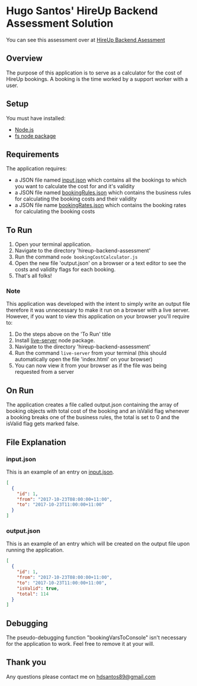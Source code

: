 # Hugo Santos' HireUp Backend Assessment Solution

You can see this assessment over at [HireUp Backend Asessment](https://github.com/hireupau/backend-assessment)

## Overview

The purpose of this application is to serve as a calculator for the cost of HireUp bookings.
A booking is the time worked by a support worker with a user.

## Setup

You must have installed:

- [Node.js](https://nodejs.org/)
- [fs node package](https://www.npmjs.com/package/fs)

## Requirements

The application requires:

- a JSON file named [input.json](./input.json) which contains all the bookings to which you want to calculate the cost for and it's validity
- a JSON file named [bookingRules.json](./bookingRules.json) which contains the business rules for calculating the booking costs and their validity
- a JSON file name [bookingRates.json](./bookingRates.json) which contains the booking rates for calculating the booking costs

## To Run

1. Open your terminal application.
2. Navigate to the directory 'hireup-backend-assessment'
3. Run the command `node bookingCostCalculator.js`
4. Open the new file 'output.json' on a browser or a text editor to see the costs and validity flags for each booking.
5. That's all folks!

### Note

This application was developed with the intent to simply write an output file therefore it was unnecessary to make it run on a browser with a live server. However, if you want to view this application on your browser you'll require to:

1. Do the steps above on the 'To Run' title
2. Install [live-server](https://www.npmjs.com/package/live-server) node package.
3. Navigate to the directory 'hireup-backend-assessment'
4. Run the command `live-server` from your terminal (this should automatically open the file 'index.html' on your browser)
5. You can now view it from your browser as if the file was being requested from a server

## On Run

The application creates a file called output.json containing the array of booking objects with total cost of the booking and an isValid flag whenever a booking breaks one of the business rules, the total is set to 0 and the isValid flag gets marked false.

## File Explanation

### input.json

This is an example of an entry on [input.json](./input.json).

```json
[
  {
    "id": 1,
    "from": "2017-10-23T08:00:00+11:00",
    "to": "2017-10-23T11:00:00+11:00"
  }
]
```

### output.json

This is an example of an entry which will be created on the output file upon running the application.

```json
[
  {
    "id": 1,
    "from": "2017-10-23T08:00:00+11:00",
    "to": "2017-10-23T11:00:00+11:00",
    "isValid": true,
    "total": 114
  }
]
```

## Debugging

The pseudo-debugging function "bookingVarsToConsole" isn't necessary for the application to work. Feel free to remove it at your will.

## Thank you

Any questions please contact me on hdsantos89@gmail.com